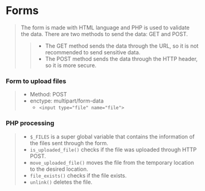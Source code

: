 # Forms

> The form is made with HTML language and PHP is used to validate the data.
> There are two methods to send the data: GET and POST.
>> * The GET method sends the data through the URL, so it is not recommended to send sensitive data.
>> * The POST method sends the data through the HTTP header, so it is more secure.

### Form to upload files
> * Method: POST
> * enctype: multipart/form-data
>   * ``` <input type="file" name="file"> ```

### PHP processing

> * ``` $_FILES ``` is a super global variable that contains the information of the files sent through the form.
> * ``` is_uploaded_file() ``` checks if the file was uploaded through HTTP POST.
> * ``` move_uploaded_file() ``` moves the file from the temporary location to the desired location.
> * ``` file_exists() ``` checks if the file exists.
> * ``` unlink() ``` deletes the file.
